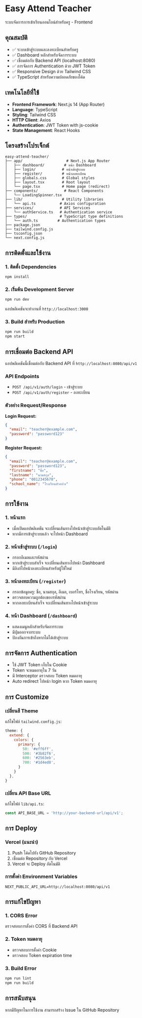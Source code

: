 # Easy Attend Teacher

ระบบจัดการการเข้าเรียนออนไลน์สำหรับครู - Frontend

## คุณสมบัติ

- ✅ ระบบเข้าสู่ระบบและลงทะเบียนสำหรับครู
- ✅ Dashboard หลักสำหรับจัดการระบบ
- ✅ เชื่อมต่อกับ Backend API (localhost:8080)
- ✅ การจัดการ Authentication ด้วย JWT Token
- ✅ Responsive Design ด้วย Tailwind CSS
- ✅ TypeScript สำหรับความปลอดภัยของโค้ด

## เทคโนโลยีที่ใช้

- **Frontend Framework**: Next.js 14 (App Router)
- **Language**: TypeScript
- **Styling**: Tailwind CSS
- **HTTP Client**: Axios
- **Authentication**: JWT Token with js-cookie
- **State Management**: React Hooks

## โครงสร้างโปรเจ็กต์

```
easy-attend-teacher/
├── app/                    # Next.js App Router
│   ├── dashboard/         # หน้า Dashboard
│   ├── login/            # หน้าเข้าสู่ระบบ
│   ├── register/         # หน้าลงทะเบียน
│   ├── globals.css       # Global styles
│   ├── layout.tsx        # Root layout
│   └── page.tsx          # Home page (redirect)
├── components/            # React Components
│   └── LoadingSpinner.tsx
├── lib/                  # Utility libraries
│   └── api.ts           # Axios configuration
├── services/            # API Services
│   └── authService.ts   # Authentication service
├── types/               # TypeScript type definitions
│   └── auth.ts         # Authentication types
├── package.json
├── tailwind.config.js
├── tsconfig.json
└── next.config.js
```

## การติดตั้งและใช้งาน

### 1. ติดตั้ง Dependencies

```bash
npm install
```

### 2. เริ่มต้น Development Server

```bash
npm run dev
```

แอปพลิเคชันจะทำงานที่ `http://localhost:3000`

### 3. Build สำหรับ Production

```bash
npm run build
npm start
```

## การเชื่อมต่อ Backend API

แอปพลิเคชันนี้เชื่อมต่อกับ Backend API ที่ `http://localhost:8080/api/v1`

### API Endpoints

- `POST /api/v1/auth/login` - เข้าสู่ระบบ
- `POST /api/v1/auth/register` - ลงทะเบียน

### ตัวอย่าง Request/Response

**Login Request:**
```json
{
  "email": "teacher@example.com",
  "password": "password123"
}
```

**Register Request:**
```json
{
  "email": "teacher@example.com",
  "password": "password123",
  "firstname": "ชื่อ",
  "lastname": "นามสกุล",
  "phone": "0812345678",
  "school_name": "โรงเรียนตัวอย่าง"
}
```

## การใช้งาน

### 1. หน้าแรก
- เมื่อเปิดแอปพลิเคชัน จะเปลี่ยนเส้นทางไปหน้าเข้าสู่ระบบอัตโนมัติ
- หากมีการเข้าสู่ระบบแล้ว จะไปหน้า Dashboard

### 2. หน้าเข้าสู่ระบบ (`/login`)
- กรอกอีเมลและรหัสผ่าน
- หากเข้าสู่ระบบสำเร็จ จะเปลี่ยนเส้นทางไปหน้า Dashboard
- มีลิงก์ไปหน้าลงทะเบียนสำหรับผู้ใช้ใหม่

### 3. หน้าลงทะเบียน (`/register`)
- กรอกข้อมูลครู: ชื่อ, นามสกุล, อีเมล, เบอร์โทร, ชื่อโรงเรียน, รหัสผ่าน
- ตรวจสอบความถูกต้องของรหัสผ่าน
- หากลงทะเบียนสำเร็จ จะเปลี่ยนเส้นทางไปหน้าเข้าสู่ระบบ

### 4. หน้า Dashboard (`/dashboard`)
- แสดงเมนูหลักสำหรับจัดการระบบ
- มีปุ่มออกจากระบบ
- ป้องกันการเข้าถึงหากไม่ได้เข้าสู่ระบบ

## การจัดการ Authentication

- ใช้ JWT Token เก็บใน Cookie
- Token จะหมดอายุใน 7 วัน
- มี Interceptor ตรวจสอบ Token หมดอายุ
- Auto redirect ไปหน้า login หาก Token หมดอายุ

## การ Customize

### เปลี่ยนสี Theme
แก้ไขไฟล์ `tailwind.config.js`:

```js
theme: {
  extend: {
    colors: {
      primary: {
        50: '#eff6ff',
        500: '#3b82f6',
        600: '#2563eb',
        700: '#1d4ed8',
      }
    }
  },
}
```

### เปลี่ยน API Base URL
แก้ไขไฟล์ `lib/api.ts`:

```ts
const API_BASE_URL = 'http://your-backend-url/api/v1';
```

## การ Deploy

### Vercel (แนะนำ)
1. Push โค้ดไปยัง GitHub Repository
2. เชื่อมต่อ Repository กับ Vercel
3. Vercel จะ Deploy อัตโนมัติ

### การตั้งค่า Environment Variables
```
NEXT_PUBLIC_API_URL=http://localhost:8080/api/v1
```

## การแก้ไขปัญหา

### 1. CORS Error
ตรวจสอบการตั้งค่า CORS ที่ Backend API

### 2. Token หมดอายุ
- ตรวจสอบการตั้งค่า Cookie
- ตรวจสอบ Token expiration time

### 3. Build Error
```bash
npm run lint
npm run build
```

## การสนับสนุน

หากมีปัญหาในการใช้งาน สามารถสร้าง Issue ใน GitHub Repository